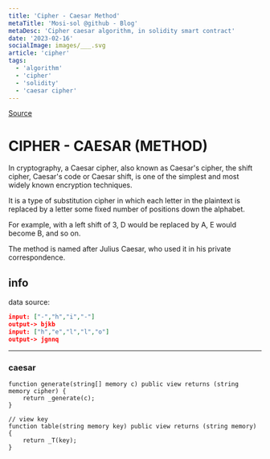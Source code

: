 ```yaml
---
title: 'Cipher - Caesar Method'
metaTitle: 'Mosi-sol @github - Blog'
metaDesc: 'Cipher caesar algorithm, in solidity smart contract'
date: '2023-02-16'
socialImage: images/___.svg
article: 'cipher'
tags:
  - 'algorithm'
  - 'cipher'
  - 'solidity'
  - 'caesar cipher'
---
```


[Source](https://github.com/mosi-sol/live-contracts-s4/blob/main/20-%20Caesar%20Cipher/CaesarCipher.sol)

# CIPHER - CAESAR (METHOD)
In cryptography, a Caesar cipher, also known as Caesar's cipher, the shift cipher, Caesar's code or Caesar shift, is one of the simplest and most widely known encryption techniques.

It is a type of substitution cipher in which each letter in the plaintext is replaced by a letter some fixed number of positions down the alphabet.

For example, with a left shift of 3, D would be replaced by A, E would become B, and so on.

The method is named after Julius Caesar, who used it in his private correspondence.

## info
data source:
```json
input: ["-","h","i","-"] 
output-> bjkb
input: ["h","e","l","l","o"] 
output-> jgnnq
```

---

### caesar
```solidity
function generate(string[] memory c) public view returns (string memory cipher) {
	return _generate(c);
}

// view key
function table(string memory key) public view returns (string memory) {
	return _T(key);
}
```
